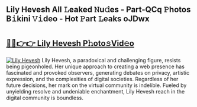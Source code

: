 ## Lily Hevesh All 𝙻eaked 𝙽u𝚍es - Part-QCq 𝙿hotos B𝚒kini 𝚅𝚒deo - Hot 𝙿art 𝙻eaks oJDwx

# <h2><a href="http://ld64a3.urlbe.top/?page=Lily+Hevesh">🔗🔗👉👉 Lily Hevesh P𝚑oto𝚜Vid𝚎o</a></h2>

[![Lily Hevesh](https://i.imgur.com/eBuTRDB.gif)](http://ld64a3.urlbe.top/?page=Lily+Hevesh)
Lily Hevesh, a paradoxical and challenging figure, resists being pigeonholed. Her unique approach to creating a web presence has fascinated and provoked observers, generating debates on privacy, artistic expression, and the complexities of digital societies. Regardless of her future decisions, her mark on the virtual community is indelible. Fueled by unyielding resolve and undeniable enchantment, Lily Hevesh reach in the digital community is boundless.

